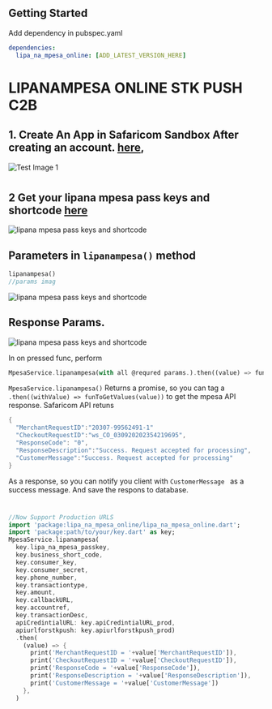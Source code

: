 ## Getting Started

Add dependency in pubspec.yaml

```yaml
dependencies:
  lipa_na_mpesa_online: [ADD_LATEST_VERSION_HERE]
```

# LIPANAMPESA ONLINE STK PUSH C2B

## 1. Create An App in Safaricom Sandbox After creating an account. [here](https://developer.safaricom.co.ke/),

![Test Image 1](./img/createapp.jpg)

#

## 2 Get your lipana mpesa pass keys and shortcode [here]()

![lipana mpesa pass keys and shortcode](./img/lnmpseapasskeynashortcode.jpg)

## Parameters in `lipanampesa()` method

```dart
lipanampesa()
//params imag

```

![lipana mpesa pass keys and shortcode](./img/requestparams.png)

## Response Params.

![lipana mpesa pass keys and shortcode](./img/responseparams.png)

In on pressed func, perform

```dart
MpesaService.lipanampesa(with all @requred params.).then((value) => funTogetValue(value))

```

```MpesaService.lipanampesa()``` Returns a promise, so you can tag a ```.then((withValue) => funToGetValues(value))``` to get the mpesa API response.
Safaricom API retuns 

```dart
{
  "MerchantRequestID":"20307-99562491-1"
  "CheckoutRequestID":"ws_CO_030920202354219695",
  "ResponseCode": "0",
  "ResponseDescription":"Success. Request accepted for processing",
  "CustomerMessage":"Success. Request accepted for processing"
}

```
As a response, so you can notify you client with ```CustomerMessage ``` as a success message.
And save the respons to database.
#

```dart
//Now Support Production URLS
import 'package:lipa_na_mpesa_online/lipa_na_mpesa_online.dart';
import 'package:path/to/your/key.dart' as key;
MpesaService.lipanampesa(
  key.lipa_na_mpesa_passkey,
  key.business_short_code,
  key.consumer_key,
  key.consumer_secret,
  key.phone_number,
  key.transactiontype,
  key.amount,
  key.callbackURL,
  key.accountref,
  key.transactionDesc,
  apiCredintialURL: key.apiCredintialURL_prod,
  apiurlforstkpush: key.apiurlforstkpush_prod)
  .then(
    (value) => {
      print('MerchantRequestID = '+value['MerchantRequestID']),
      print('CheckoutRequestID = '+value['CheckoutRequestID']),
      print('ResponseCode = '+value['ResponseCode']),
      print('ResponseDescription = '+value['ResponseDescription']),
      print('CustomerMessage = '+value['CustomerMessage'])
    },
  )

```
